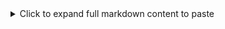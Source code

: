 <details> <summary>Click to expand full markdown content to paste</summary>
markdown
Copy
Edit
# MiniStatus

A lightweight, self-hosted status dashboard built with Flask, SQLite, and Docker integration.

## 🔧 Features

- Real-time status updates
- Admin panel for adding/updating/deleting services
- Docker container discovery via `/sync`
- Session-based login system
- Dark mode UI with Tailwind CSS
- Floating navigation and custom 403 page

## 🚀 Quickstart

```bash
git clone https://github.com/LieAndSmile/MiniStatus-MVP.git
cd MiniStatus-MVP
python3 -m venv venv
source venv/bin/activate
pip install -r requirements.txt
cp .env.example .env
python run.py
Then open http://localhost:5000 in your browser.

📷 Screenshots
Add your screenshots here later for extra bling!

🧩 Tech Stack
Flask + Jinja2

SQLite + SQLAlchemy

Docker (optional sync)

Tailwind CSS

🤝 Made by
LieAndSmile

markdown
Copy
Edit

</details>

4. Save and exit (`CTRL+O`, `ENTER`, then `CTRL+X` in nano)

5. Then commit and push:
```bash
git add docs/index.md
git commit -m "Add GitHub Pages landing page"
git push
Go to your repo → Settings → Pages, and set:

Source: main

Folder: /docs

You’ll get a link like:
👉 https://lieandsmile.github.io/MiniStatus-MVP/
